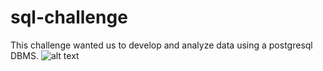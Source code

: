 # sql-challenge

This challenge wanted us to develop and analyze data using a postgresql DBMS.
![alt text](PostgresSQL1.png)